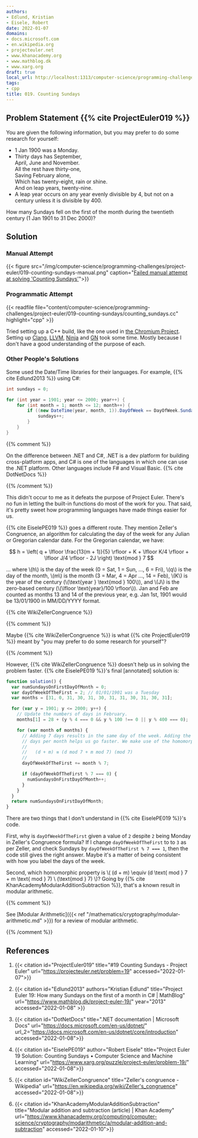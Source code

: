 ```yaml
---
authors:
- Edlund, Kristian
- Eisele, Robert
date: 2022-01-07
domains:
- docs.microsoft.com
- en.wikipedia.org
- projecteuler.net
- www.khanacademy.org
- www.mathblog.dk
- www.xarg.org
draft: true
local_url: http://localhost:1313/computer-science/programming-challenges/project-euler/019-counting-sundays/019-counting-sundays/
tags:
- cpp
title: 019. Counting Sundays
---
```


## Problem Statement {{% cite ProjectEuler019 %}}

You are given the following information, but you may prefer to do some
research for yourself:

* 1 Jan 1900 was a Monday.
* Thirty days has September,<br/> April, June and November.<br/> All the
  rest have thirty-one,<br/> Saving February alone,<br/> Which has
  twenty-eight, rain or shine.<br/> And on leap years, twenty-nine.
* A leap year occurs on any year evenly divisible by 4, but not on a
  century unless it is divisible by 400.

How many Sundays fell on the first of the month during the twentieth
century (1 Jan 1901 to 31 Dec 2000)?

## Solution

### Manual Attempt

{{< figure
  src="/img/computer-science/programming-challenges/project-euler/019-counting-sundays-manual.png"
  caption="[Failed manual attempt at solving 'Counting Sundays'](https://onedrive.live.com/view.aspx?resid=D3A50A924AE586F1%214828&id=documents&wd=target%28Project%20Euler.one%7C4AFF21B6-FEDE-2540-83FB-3D9780501572%2F019.%20Counting%20Sundays%7CBFAA8572-5B22-4243-AEE7-F117AA6DF265%2F%29)">}}

### Programmatic Attempt

{{< readfile file="content/computer-science/programming-challenges/project-euler/019-counting-sundays/counting_sundays.cc" highlight="cpp" >}}

Tried setting up a C++ build, like the one used in [the Chromium
Project](https://www.chromium.org/Home). Setting up
[Clang](https://clang.llvm.org/), [LLVM](https://llvm.org/),
[Ninja](https://ninja-build.org/manual.html) and
[GN](https://gn.googlesource.com/gn/+/refs/heads/main/docs/quick_start.md) took
some time. Mostly because I don't have a good understanding of the purpose of
each.

### Other People's Solutions

Some used the Date/Time libraries for their languages. For example, {{% cite
Edlund2013 %}} using C#:

```c#
int sundays = 0;

for (int year = 1901; year <= 2000; year++) {
    for (int month = 1; month <= 12; month++) {
        if ((new DateTime(year, month, 1)).DayOfWeek == DayOfWeek.Sunday) {
            sundays++;
        }
    }
}
```

{{% comment %}}

On the difference between .NET and C#, .NET is a dev platform for building
cross-platform apps, and C# is one of the languages in which one can use the
.NET platform. Other languages include F# and Visual Basic. {{% cite DotNetDocs
%}}

{{% /comment %}}

This didn't occur to me as it defeats the purpose of Project Euler. There's no
fun in letting the built-in functions do most of the work for you. That said,
it's pretty sweet how programming languages have made things easier for us.

{{% cite EiselePE019 %}} goes a different route. They mention Zeller's
Congruence, an algorithm for calculating the day of the week for any Julian or
Gregorian calendar date. For the Gregorian calendar, we have:

$$ h = \left( q + \lfloor \frac{13(m + 1)}{5} \rfloor + K + \lfloor K/4 \rfloor + \lfloor J/4 \rfloor - 2J \right) \text{mod } 7 $$

... where \\(h\\) is the day of the week (0 = Sat, 1 = Sun, ..., 6 = Fri),
\\(q\\) is the day of the month, \\(m\\) is the month (3 = Mar, 4 = Apr ..., 14
= Feb), \\(K\\) is the year of the century (\\(\text{year } \text{mod } 100\\)),
and \\(J\\) is the zero-based century (\\(\lfloor \text{year}/100 \rfloor\\)).
Jan and Feb are counted as months 13 and 14 of the previous year, e.g. Jan 1st,
1901 would be 13/01/1900 in MM/DD/YYYY format.

{{% cite WikiZellerCongruence %}}

{{% comment %}}

Maybe {{% cite WikiZellerCongruence %}} is what {{% cite ProjectEuler019 %}}
meant by "you may prefer to do some research for yourself"?

{{% /comment %}}

However, {{% cite WikiZellerCongruence %}} doesn't help us in solving the problem
faster. {{% cite EiselePE019 %}}'s final [annotated] solution is:

```js
function solution() {
  var numSundaysOnFirstDayOfMonth = 0;
  var dayOfWeekOfTheFirst = 2; // 01/01/1901 was a Tuesday
  var months = [31, 0, 31, 30, 31, 30, 31, 31, 30, 31, 30, 31];

  for (var y = 1901; y <= 2000; y++) {
    // Update the numbers of days in February.
    months[1] = 28 + (y % 4 === 0 && y % 100 !== 0 || y % 400 === 0);

    for (var month of months) {
      // Adding 7 days results in the same day of the week. Adding the number of
      // days per month helps us go faster. We make use of the homomorphic rule:
      //
      //   (d + m) ≡ (d mod 7 + m mod 7) (mod 7)
      //
      dayOfWeekOfTheFirst += month % 7;

      if (dayOfWeekOfTheFirst % 7 === 0) {
        numSundaysOnFirstDayOfMonth++;
      }
    }
  }
  return numSundaysOnFirstDayOfMonth;
}
```

There are two things that I don't understand in {{% cite EiselePE019 %}}'s code.

First, why is `dayOfWeekOfTheFirst` given a value of `2` despite `2` being
Monday in Zeller's Congruence formula? If I change `dayOfWeekOfTheFirst` to to
`3` as per Zeller, and check Sundays by `dayOfWeekOfTheFirst % 7 === 1`, then
the code still gives the right answer. Maybe it's a matter of being consistent
with how you label the days of the week.

Second, which homomorphic property is \\( (d + m) \equiv (d \text{ mod } 7 + m
\text{ mod } 7) \ (\text{mod } 7) \\)? Going by {{% cite
KhanAcademyModularAdditionSubtraction %}}, that's a known result in modular
arithmetic.

{{% comment %}}

See [Modular Arithmetic]({{< ref
"/mathematics/cryptography/modular-arithmetic.md" >}}) for a review of modular
arithmetic.

{{% /comment %}}

## References

1. {{< citation
  id="ProjectEuler019"
  title="#19 Counting Sundays - Project Euler"
  url="https://projecteuler.net/problem=19"
  accessed="2022-01-07">}}

1. {{< citation
  id="Edlund2013"
  authors="Kristian Edlund"
  title="Project Euler 19: How many Sundays on the first of a month in C# | MathBlog"
  url="https://www.mathblog.dk/project-euler-19/"
  year="2013"
  accessed="2022-01-08" >}}

1. {{< citation
  id="DotNetDocs"
  title=".NET documentation | Microsoft Docs"
  url="https://docs.microsoft.com/en-us/dotnet/"
  url_2="https://docs.microsoft.com/en-us/dotnet/core/introduction"
  accessed="2022-01-08">}}

1. {{< citation
  id="EiselePE019"
  author="Robert Eisele"
  title="Project Euler 19 Solution: Counting Sundays • Computer Science and Machine Learning"
  url="https://www.xarg.org/puzzle/project-euler/problem-19/"
  accessed="2022-01-08">}}

1. {{< citation
  id="WikiZellerCongruence"
  title="Zeller's congruence - Wikipedia"
  url="https://en.wikipedia.org/wiki/Zeller's_congruence"
  accessed="2022-01-08">}}

1. {{< citation
  id="KhanAcademyModularAdditionSubtraction"
  title="Modular addition and subtraction (article) | Khan Academy"
  url="https://www.khanacademy.org/computing/computer-science/cryptography/modarithmetic/a/modular-addition-and-subtraction"
  accessed="2022-01-10">}}
